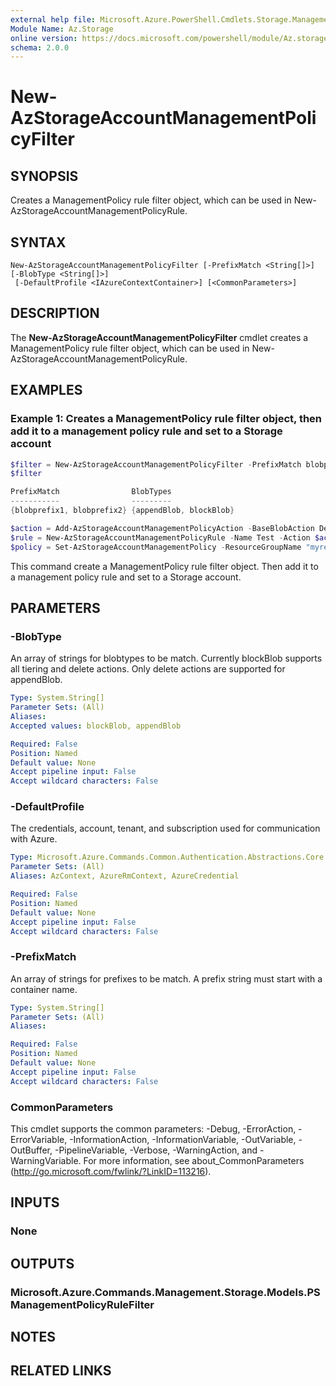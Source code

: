 ```yaml
---
external help file: Microsoft.Azure.PowerShell.Cmdlets.Storage.Management.dll-Help.xml
Module Name: Az.Storage
online version: https://docs.microsoft.com/powershell/module/Az.storage/new-Azstorageaccountmanagementpolicyfilter
schema: 2.0.0
---
```


# New-AzStorageAccountManagementPolicyFilter

## SYNOPSIS
Creates a ManagementPolicy rule filter object, which can be used in New-AzStorageAccountManagementPolicyRule.

## SYNTAX

```
New-AzStorageAccountManagementPolicyFilter [-PrefixMatch <String[]>] [-BlobType <String[]>]
 [-DefaultProfile <IAzureContextContainer>] [<CommonParameters>]
```

## DESCRIPTION
The **New-AzStorageAccountManagementPolicyFilter** cmdlet creates a ManagementPolicy rule filter object, which can be used in New-AzStorageAccountManagementPolicyRule.

## EXAMPLES

### Example 1: Creates a ManagementPolicy rule filter object, then add it to a management policy rule and set to a Storage account
```powershell
$filter = New-AzStorageAccountManagementPolicyFilter -PrefixMatch blobprefix1,blobprefix2 -BlobType appendBlob,blockBlob
$filter 

PrefixMatch                BlobTypes  
-----------                ---------  
{blobprefix1, blobprefix2} {appendBlob, blockBlob}

$action = Add-AzStorageAccountManagementPolicyAction -BaseBlobAction Delete -daysAfterModificationGreaterThan 100
$rule = New-AzStorageAccountManagementPolicyRule -Name Test -Action $action -Filter $filter
$policy = Set-AzStorageAccountManagementPolicy -ResourceGroupName "myresourcegroup" -AccountName "mystorageaccount" -Rule $rule
```

This command create a ManagementPolicy rule filter object. Then add it to a management policy rule and set to a Storage account.

## PARAMETERS

### -BlobType
An array of strings for blobtypes to be match. Currently blockBlob supports all tiering and delete actions. Only delete actions are supported for appendBlob.

```yaml
Type: System.String[]
Parameter Sets: (All)
Aliases:
Accepted values: blockBlob, appendBlob

Required: False
Position: Named
Default value: None
Accept pipeline input: False
Accept wildcard characters: False
```

### -DefaultProfile
The credentials, account, tenant, and subscription used for communication with Azure.

```yaml
Type: Microsoft.Azure.Commands.Common.Authentication.Abstractions.Core.IAzureContextContainer
Parameter Sets: (All)
Aliases: AzContext, AzureRmContext, AzureCredential

Required: False
Position: Named
Default value: None
Accept pipeline input: False
Accept wildcard characters: False
```

### -PrefixMatch
An array of strings for prefixes to be match.
A prefix string must start with a container name.

```yaml
Type: System.String[]
Parameter Sets: (All)
Aliases:

Required: False
Position: Named
Default value: None
Accept pipeline input: False
Accept wildcard characters: False
```

### CommonParameters
This cmdlet supports the common parameters: -Debug, -ErrorAction, -ErrorVariable, -InformationAction, -InformationVariable, -OutVariable, -OutBuffer, -PipelineVariable, -Verbose, -WarningAction, and -WarningVariable. For more information, see about_CommonParameters (http://go.microsoft.com/fwlink/?LinkID=113216).

## INPUTS

### None

## OUTPUTS

### Microsoft.Azure.Commands.Management.Storage.Models.PSManagementPolicyRuleFilter

## NOTES

## RELATED LINKS
